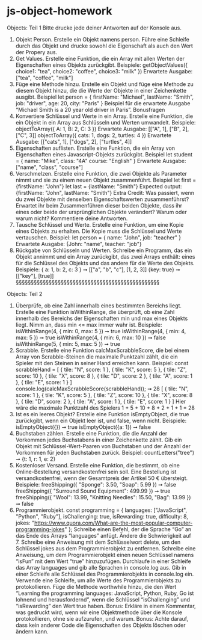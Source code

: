 # js-object-homework

Objects: Teil 1
Bitte drucke jede deiner Antworten auf der Konsole aus.

1. Objekt Person. Erstelle ein Objekt namens person. Führe eine Schleife durch das Objekt und drucke sowohl die Eigenschaft als auch den Wert der Propery aus.
2. Get Values. Erstelle eine Funktion, die ein Array mit allen Werten der Eigenschaften eines Objekts zurückgibt.
   Beispiele:
   getObjectValues({
   choice1: "tea",
   choice2: "coffee",
   choice3: "milk"
   })
   Erwartete Ausgabe:
   ["tea", "coffee", "milk"]
3. Füge eine Methode hinzu. Erstelle ein Objekt und füge eine Methode zu diesem Objekt hinzu, die die Werte der Objekte in einer Zeichenkette ausgibt.
   Beispiel
   let person = {
   firstName: "Michael",
   lastName: "Smith",
   job: "driver",
   age: 20,
   city: "Paris"
   }
   Beispiel für die erwartete Ausgabe “Michael Smith is a 20 year old driver in Paris”.
   Bonusfragen
4. Konvertiere Schlüssel und Werte in ein Array. Erstelle eine Funktion, die ein Objekt in ein Array aus Schlüsseln und Werten umwandelt.
   Beispiele:
   objectToArray({
   A: 1,
   B: 2,
   C: 3
   })
   Erwartete Ausgabe:
   [["A", 1], ["B", 2], ["C", 3]]
   objectToArray({
   cats: 1,
   dogs: 2,
   turtles: 4
   })
   Erwartete Ausgabe:
   [["cats", 1], ["dogs", 2], ["turtles", 4]]
5. Eigenschaften auflisten. Erstelle eine Funktion, die ein Array von Eigenschaften eines Javascript-Objekts zurückgibt.
   Beispiel
   let student = {
   name: "Mike",
   class: "4A"
   course: "English"
   }
   Erwartete Ausgabe:
   ["name", "class", "course"]
6. Verschmelzen. Erstelle eine Funktion, die zwei Objekte als Parameter nimmt und sie zu einem neuen Objekt zusammenführt.
   Beispiel
   let first = {firstName: "John"}
   let last = {lastName: "Smith"}
   Expected output:
   {firstName: "John", lastName: "Smith"}
   Extra Credit: Was passiert, wenn du zwei Objekte mit denselben Eigenschaftswerten zusammenführst? Erwartet ihr beim Zusammenführen dieser beiden Objekte, dass ihr eines oder beide der ursprünglichen Objekte verändert? Warum oder warum nicht? Kommentiere deine Antworten.
7. Tausche Schlüssel und Werte. Erstelle eine Funktion, um eine Kopie eines Objekts zu erhalten. Die Kopie muss die Schlüssel und Werte vertauschen.
   Beispiel:
   let person = {
   name: "John",
   job: "teacher"
   }
   Erwartete Ausgabe:
   {John: "name", teacher: "job"}
8. Rückgabe von Schlüsseln und Werten. Schreibe ein Programm, das ein Objekt annimmt und ein Array zurückgibt, das zwei Arrays enthält: eines für die Schlüssel des Objekts und das andere für die Werte des Objekts.
   Beispiele:
   { a: 1, b: 2, c: 3 } ➞ [["a", "b", "c"], [1, 2, 3]]
   {key: true} ➞ [["key"], [true]]
   §§§§§§§§§§§§§§§§§§§§§§§§§§§§§§§§§§§§§§§§§§§§§§§§

Objects: Teil 2

1. Überprüfe, ob eine Zahl innerhalb eines bestimmten Bereichs liegt. Erstelle eine Funktion isWithinRange, die überprüft, ob eine Zahl innerhalb des Bereichs der Eigenschaften min und max eines Objekts liegt. Nimm an, dass min <= max immer wahr ist.
   Beispiele:
   isWithinRange(4, { min: 0, max: 5 }) ➞ true
   isWithinRange(4, { min: 4, max: 5 }) ➞ true
   isWithinRange(4, { min: 6, max: 10 }) ➞ false
   isWithinRange(5, { min: 5, max: 5 }) ➞ true
2. Scrabble. Erstelle eine Funktion calcMaxScrabbleScore, die bei einem Array von Scrabble-Steinen die maximale Punktzahl zählt, die ein Spieler mit den Steinen in seiner Hand erreichen kann. Beispiel:
   const scrabbleHand = [
   { tile: "N", score: 1 },
   { tile: "K", score: 5 },
   { tile: "Z", score: 10 },
   { tile: "X", score: 8 },
   { tile: "D", score: 2 },
   { tile: "A", score: 1 },
   { tile: "E", score: 1 }
   ]
   console.log(calcMaxScrabbleScore(scrabbleHand)); ➞ 28
   [
   { tile: "N", score: 1 },
   { tile: "K", score: 5 },
   { tile: "Z", score: 10 },
   { tile: "X", score: 8 },
   { tile: "D", score: 2 },
   { tile: "A", score: 1 },
   { tile: "E", score: 1 }
   ]
   Hier wäre die maximale Punktzahl des Spielers 1 + 5 + 10 + 8 + 2 + 1 + 1 = 28
3. Ist es ein leeres Objekt? Erstelle eine Funktion isEmptyObject, die true zurückgibt, wenn ein Objekt leer ist, und false, wenn nicht.
   Beispiele:
   isEmptyObject({}) ➞ true
   isEmptyObject({a: 1}) ➞ false
4. Buchstaben zählen. Erstelle eine Funktion, die die Anzahl der Vorkommen jedes Buchstabens in einer Zeichenkette zählt. Gib ein Objekt mit Schlüssel-Wert-Paaren von Buchstaben und der Anzahl der Vorkommen für jeden Buchstaben zurück.
   Beispiel:
   countLetters("tree") ➞ {t: 1, r: 1, e: 2}
5. Kostenloser Versand. Erstelle eine Funktion, die bestimmt, ob eine Online-Bestellung versandkostenfrei sein soll. Eine Bestellung ist versandkostenfrei, wenn der Gesamtpreis der Artikel 50 € übersteigt.
   Beispiele:
   freeShipping({ "Sponge": 3.50, "Soap": 5.99 }) ➞ false
   freeShipping({ "Surround Sound Equipment": 499.99 }) ➞ true
   freeShipping({ "Wool": 13.99, "Knitting Needles": 15.50, "Bag": 13.99 }) ➞ false
6. Programmierobjekt.
   const programming = {
   languages: ["JavaScript", "Python", "Ruby"],
   isChallenging: true,
   isRewarding: true,
   difficulty: 8,
   jokes: "https://www.quora.com/What-are-the-most-popular-computer-programming-jokes"
   };
   Schreibe einen Befehl, der die Sprache “Go” an das Ende des Arrays “languages” anfügt.
   Ändere die Schwierigkeit auf 7.
   Schreibe eine Anweisung mit dem Schlüsselwort delete, um den Schlüssel jokes aus dem Programmierobjekt zu entfernen.
   Schreibe eine Anweisung, um dem Programmierobjekt einen neuen Schlüssel namens “isFun” mit dem Wert “true” hinzuzufügen.
   Durchlaufe in einer Schleife das Array languages und gib alle Sprachen in console.log aus.
   Gib in einer Schleife alle Schlüssel des Programmierobjekts in console.log ein.
   Verwende eine Schleife, um alle Werte des Programmierobjekts zu protokollieren.
   Füge die Methode worthwhile hinzu, die den Wert “Learning the programming languages: JavaScript, Python, Ruby, Go ist lohnend und herausfordernd”, wenn die Schlüssel “isChallenging” und “isRewarding” den Wert true haben.
   Bonus: Erkläre in einem Kommentar, was gedruckt wird, wenn wir eine Objektmethode über die Konsole protokollieren, ohne sie aufzurufen, und warum.
   Bonus:
   Achte darauf, dass kein anderer Code die Eigenschaften des Objekts löschen oder ändern kann.
